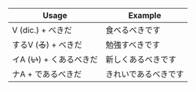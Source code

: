|Usage|Example|
|-|-|
|V (dic.) + べきだ|食べるべきです|
|するV (~~る~~) + べきだ|勉強すべきです|
|イA (~~い~~) + くあるべきだ|新しくあるべきです|
|ナA + であるべきだ|きれいであるべきです|
